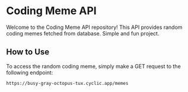 # Coding Meme API

Welcome to the Coding Meme API repository! This API provides random coding memes fetched from database. Simple and fun project.

## How to Use

To access the random coding meme, simply make a GET request to the following endpoint:

```
https://busy-gray-octopus-tux.cyclic.app/memes
```
